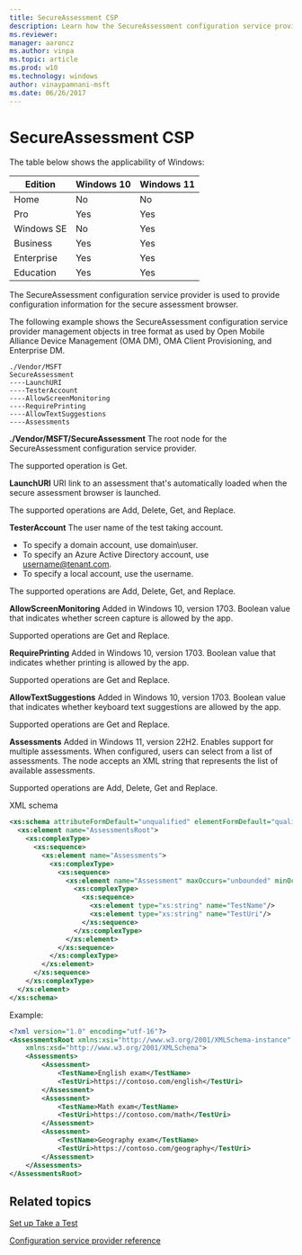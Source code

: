 ```yaml
---
title: SecureAssessment CSP
description: Learn how the SecureAssessment configuration service provider (CSP) is used to provide configuration information for the secure assessment browser.
ms.reviewer:
manager: aaroncz
ms.author: vinpa
ms.topic: article
ms.prod: w10
ms.technology: windows
author: vinaypamnani-msft
ms.date: 06/26/2017
---
```


# SecureAssessment CSP

The table below shows the applicability of Windows:

|Edition|Windows 10|Windows 11|
|--- |--- |--- |
|Home|No|No|
|Pro|Yes|Yes|
|Windows SE|No|Yes|
|Business|Yes|Yes|
|Enterprise|Yes|Yes|
|Education|Yes|Yes|

The SecureAssessment configuration service provider is used to provide configuration information for the secure assessment browser.

The following example shows the SecureAssessment configuration service provider management objects in tree format as used by Open Mobile Alliance Device Management (OMA DM), OMA Client Provisioning, and Enterprise DM.
```
./Vendor/MSFT
SecureAssessment
----LaunchURI
----TesterAccount
----AllowScreenMonitoring
----RequirePrinting
----AllowTextSuggestions
----Assessments
```
<a href="" id="--vendor-msft-secureassessment"></a>**./Vendor/MSFT/SecureAssessment**
The root node for the SecureAssessment configuration service provider.

The supported operation is Get.

<a href="" id="launchuri"></a>**LaunchURI**
URI link to an assessment that's automatically loaded when the secure assessment browser is launched.

The supported operations are Add, Delete, Get, and Replace.

<a href="" id="testeraccount"></a>**TesterAccount**
The user name of the test taking account.

- To specify a domain account, use domain\\user.
- To specify an Azure Active Directory account, use username@tenant.com.
- To specify a local account, use the username.

The supported operations are Add, Delete, Get, and Replace.

<a href="" id="allowscreenmonitoring"></a>**AllowScreenMonitoring**
Added in Windows 10, version 1703. Boolean value that indicates whether screen capture is allowed by the app.

Supported operations are Get and Replace.

<a href="" id="requireprinting"></a>**RequirePrinting**
Added in Windows 10, version 1703. Boolean value that indicates whether printing is allowed by the app.

Supported operations are Get and Replace.

<a href="" id="AllowTextSuggestions"></a>**AllowTextSuggestions**
Added in Windows 10, version 1703. Boolean value that indicates whether keyboard text suggestions are allowed by the app.

Supported operations are Get and Replace.

<a href="" id="Assessments"></a>**Assessments**
Added in Windows 11, version 22H2. Enables support for multiple assessments. When configured, users can select from a list of assessments. The node accepts an XML string that represents the list of available assessments.

Supported operations are Add, Delete, Get and Replace.

XML schema

```xml
<xs:schema attributeFormDefault="unqualified" elementFormDefault="qualified" xmlns:xs="http://www.w3.org/2001/XMLSchema">
  <xs:element name="AssessmentsRoot">
    <xs:complexType>
      <xs:sequence>
        <xs:element name="Assessments">
          <xs:complexType>
            <xs:sequence>
              <xs:element name="Assessment" maxOccurs="unbounded" minOccurs="0">
                <xs:complexType>
                  <xs:sequence>
                    <xs:element type="xs:string" name="TestName"/>
                    <xs:element type="xs:string" name="TestUri"/>
                  </xs:sequence>
                </xs:complexType>
              </xs:element>
            </xs:sequence>
          </xs:complexType>
        </xs:element>
      </xs:sequence>
    </xs:complexType>
  </xs:element>
</xs:schema>
```

Example:
```xml
<?xml version="1.0" encoding="utf-16"?>
<AssessmentsRoot xmlns:xsi="http://www.w3.org/2001/XMLSchema-instance"
    xmlns:xsd="http://www.w3.org/2001/XMLSchema">
    <Assessments>
        <Assessment>
            <TestName>English exam</TestName>
            <TestUri>https://contoso.com/english</TestUri>
        </Assessment>
        <Assessment>
            <TestName>Math exam</TestName>
            <TestUri>https://contoso.com/math</TestUri>
        </Assessment>
        <Assessment>
            <TestName>Geography exam</TestName>
            <TestUri>https://contoso.com/geography</TestUri>
        </Assessment>
    </Assessments>
</AssessmentsRoot>
```

## Related topics

[Set up Take a Test](/education/windows/take-a-test-multiple-pcs)

[Configuration service provider reference](index.yml)



